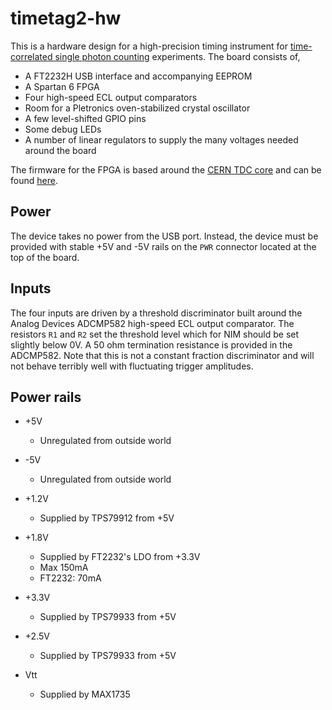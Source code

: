 # timetag2-hw

This is a hardware design for a high-precision timing instrument for
[time-correlated single photon counting](http://www.wikipedia.org/wiki/TCSPC)
experiments. The board consists of,

 * A FT2232H USB interface and accompanying EEPROM
 * A Spartan 6 FPGA
 * Four high-speed ECL output comparators
 * Room for a Pletronics oven-stabilized crystal oscillator
 * A few level-shifted GPIO pins
 * Some debug LEDs
 * A number of linear regulators to supply the many voltages needed
   around the board

The firmware for the FPGA is based around the
[CERN TDC core](http://www.ohwr.org/projects/tdc-core/wiki) and can be
found [here](https://github.com/bgamari/timetag2).

## Power

The device takes no power from the USB port. Instead, the device must
be provided with stable +5V and -5V rails on the `PWR` connector
located at the top of the board.

## Inputs

The four inputs are driven by a threshold discriminator built around
the Analog Devices ADCMP582 high-speed ECL output comparator. The
resistors `R1` and `R2` set the threshold level which for NIM should
be set slightly below 0V. A 50 ohm termination resistance is provided
in the ADCMP582. Note that this is not a constant fraction
discriminator and will not behave terribly well with fluctuating
trigger amplitudes.

## Power rails

 * +5V
    * Unregulated from outside world

 * -5V
     * Unregulated from outside world

 * +1.2V
   * Supplied by TPS79912 from +5V

 * +1.8V
   * Supplied by FT2232's LDO from +3.3V
   * Max 150mA
   * FT2232: 70mA

 * +3.3V
   * Supplied by TPS79933 from +5V

 * +2.5V
   * Supplied by TPS79933 from +5V

 * Vtt
   * Supplied by MAX1735
